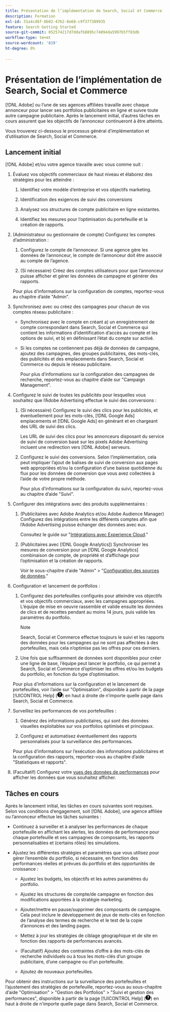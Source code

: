 ```yaml
---
title: Présentation de l’implémentation de Search, Social et Commerce
description: Formation
exl-id: 31a4cd6f-8b02-4762-8e68-c9f377389935
feature: Search Getting Started
source-git-commit: 052574217d7ddafb8895c74094da5997b5ff83db
workflow-type: tm+mt
source-wordcount: '819'
ht-degree: 0%

---
```


# Présentation de l’implémentation de Search, Social et Commerce

[!DNL Adobe] ou l’une de ses agences affiliées travaille avec chaque annonceur pour lancer ses portfolios publicitaires en ligne et suivre toute autre campagne publicitaire. Après le lancement initial, d’autres tâches en cours assurent que les objectifs de l’annonceur continueront à être atteints.

Vous trouverez ci-dessous le processus général d’implémentation et d’utilisation de Search, Social et Commerce.

## Lancement initial

[!DNL Adobe] et/ou votre agence travaille avec vous comme suit :

1. Évaluez vos objectifs commerciaux de haut niveau et élaborez des stratégies pour les atteindre :

   1. Identifiez votre modèle d’entreprise et vos objectifs marketing.

   1. Identification des exigences de suivi des conversions

   1. Analysez vos structures de compte publicitaire en ligne existantes.

   1. Identifiez les mesures pour l’optimisation du portefeuille et la création de rapports.

1. (Administrateur ou gestionnaire de compte) Configurez les comptes d’administration :

   1. Configurez le compte de l’annonceur. Si une agence gère les données de l’annonceur, le compte de l’annonceur doit être associé au compte de l’agence.

   1. (Si nécessaire) Créez des comptes utilisateurs pour que l’annonceur puisse afficher et gérer les données de campagne et générer des rapports.

   Pour plus d’informations sur la configuration de comptes, reportez-vous au chapitre d’aide &quot;Admin&quot;.

1. Synchronisez avec ou créez des campagnes pour chacun de vos comptes réseau publicitaire :

   * Synchronisez avec le compte en créant a) un enregistrement de compte correspondant dans Search, Social et Commerce qui contient les informations d’identification d’accès au compte et les options de suivi, et b) en définissant l’état du compte sur activé.

   * Si les comptes ne contiennent pas déjà de données de campagne, ajoutez des campagnes, des groupes publicitaires, des mots-clés, des publicités et des emplacements dans Search, Social et Commerce ou depuis le réseau publicitaire.

     Pour plus d’informations sur la configuration des campagnes de recherche, reportez-vous au chapitre d’aide sur &quot;Campaign Management&quot;.

1. Configurez le suivi de toutes les publicités pour lesquelles vous souhaitez que l’Adobe Advertising effectue le suivi des conversions :

   1. (Si nécessaire) Configurez le suivi des clics pour les publicités, et éventuellement pour les mots-clés, [!DNL Google Ads] emplacements et [!DNL Google Ads] en générant et en chargeant des URL de suivi des clics.

      Les URL de suivi des clics pour les annonceurs disposant du service de suivi de conversion basé sur les pixels Adobe Advertising incluent une redirection vers [!DNL Adobe] serveurs.

   1. Configurez le suivi des conversions. Selon l’implémentation, cela peut impliquer l’ajout de balises de suivi de conversion aux pages web appropriées et/ou la configuration d’une baisse quotidienne du flux pour les données de conversion que vous avez collectées à l’aide de votre propre méthode.

      Pour plus d’informations sur la configuration du suivi, reportez-vous au chapitre d’aide &quot;Suivi&quot;.

1. Configurer des intégrations avec des produits supplémentaires :

   1. (Publicitaires avec Adobe Analytics et/ou Adobe Audience Manager) Configurez des intégrations entre les différents comptes afin que l’Adobe Advertising puisse échanger des données avec eux.

      Consultez le guide sur &quot;[Intégrations avec Experience Cloud](/help/integrations/home.md).&quot;

   1. (Publicitaires avec [!DNL Google Analytics]) Synchroniser les mesures de conversion pour un [!DNL Google Analytics] combinaison de compte, de propriété et d’affichage pour l’optimisation et la création de rapports.

      Voir le sous-chapitre d’aide &quot;Admin&quot; > &quot;[Configuration des sources de données](/help/search-social-commerce/admin/data-sources/data-source-about.md).&quot;

1. Configuration et lancement de portfolios :

   1. Configurez des portefeuilles configurés pour atteindre vos objectifs et vos objectifs commerciaux, avec les campagnes appropriées. L’équipe de mise en oeuvre rassemble et valide ensuite les données de clics et de recettes pendant au moins 14 jours, puis valide les paramètres du portfolio.

      >[!NOTE]
      >
      >Search, Social et Commerce effectue toujours le suivi et les rapports des données pour les campagnes qui ne sont pas affectées à des portefeuilles, mais cela n’optimise pas les offres pour ces derniers.

   1. Une fois que suffisamment de données sont disponibles pour créer une ligne de base, l’équipe peut lancer le portfolio, ce qui permet à Search, Social et Commerce d’optimiser les offres et/ou les budgets du portfolio, en fonction du type d’optimisation.

   Pour plus d’informations sur la configuration et le lancement de portefeuilles, voir l’aide sur &quot;Optimisation&quot;, disponible à partir de la page [!UICONTROL Help] (![Menu Aide](/help/search-social-commerce/assets/help-main-menu.png "Menu Aide")) en haut à droite de n’importe quelle page dans Search, Social et Commerce.

1. Surveillez les performances de vos portefeuilles :

   1. Générez des informations publicitaires, qui sont des données visuelles exploitables sur vos portfolios optimisés et principaux.

   1. Configurez et automatisez éventuellement des rapports personnalisés pour la surveillance des performances.

   Pour plus d’informations sur l’exécution des informations publicitaires et la configuration des rapports, reportez-vous au chapitre d’aide &quot;Statistiques et rapports&quot;.

1. (Facultatif) Configurez votre [vues des données de performances](/help/search-social-commerce/common-tasks/data-views/data-views-about.md) pour afficher les données que vous souhaitez afficher.

## Tâches en cours

Après le lancement initial, les tâches en cours suivantes sont requises. Selon vos conditions d’engagement, soit [!DNL Adobe], une agence affiliée ou l’annonceur effectue les tâches suivantes :

* Continuez à surveiller et à analyser les performances de chaque portefeuille en affichant les alertes, les données de performance pour chaque portefeuille et ses campagnes de composants, les rapports personnalisables et (certains rôles) les simulations.

* Ajustez les différentes stratégies et paramètres que vous utilisez pour gérer l’ensemble du portfolio, si nécessaire, en fonction des performances réelles et prévues du portfolio et des opportunités de croissance :

   * Ajustez les budgets, les objectifs et les autres paramètres du portfolio.

   * Ajustez les structures de compte/de campagne en fonction des modifications apportées à la stratégie marketing.

   * Ajouter/mettre en pause/supprimer des composants de campagne. Cela peut inclure le développement de jeux de mots-clés en fonction de l’analyse des termes de recherche et le test de la copie d’annonces et des landing pages.

   * Mettez à jour les stratégies de ciblage géographique et de site en fonction des rapports de performances avancés.

   * (Facultatif) Ajoutez des contraintes d’offre à des mots-clés de recherche individuels ou à tous les mots-clés d’un groupe publicitaire, d’une campagne ou d’un portefeuille.

   * Ajoutez de nouveaux portefeuilles.

Pour obtenir des instructions sur la surveillance des portefeuilles et l’ajustement des stratégies de portefeuille, reportez-vous au sous-chapitre d’aide &quot;Optimisation&quot; > &quot;Gestion des Portfolios&quot; > &quot;Suivi et gestion des performances&quot;, disponible à partir de la page [!UICONTROL Help] (![Menu Aide](/help/search-social-commerce/assets/help-main-menu.png "Menu Aide")) en haut à droite de n’importe quelle page dans Search, Social et Commerce.
